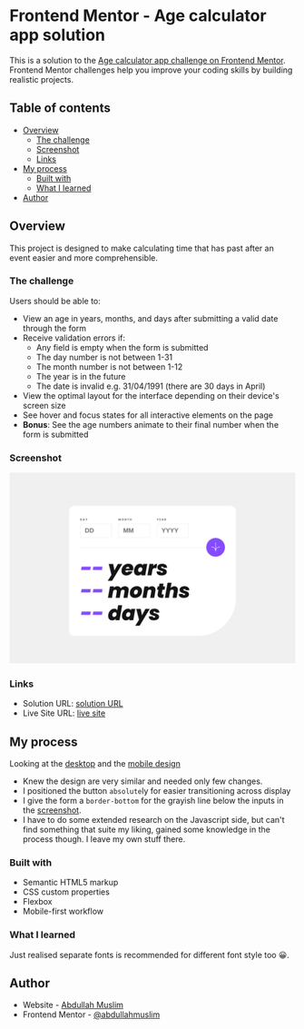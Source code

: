 # Frontend Mentor - Age calculator app solution

This is a solution to the [Age calculator app challenge on Frontend Mentor](https://www.frontendmentor.io/challenges/age-calculator-app-dF9DFFpj-Q). Frontend Mentor challenges help you improve your coding skills by building realistic projects. 

## Table of contents

- [Overview](#overview)
  - [The challenge](#the-challenge)
  - [Screenshot](#screenshot)
  - [Links](#links)
- [My process](#my-process)
  - [Built with](#built-with)
  - [What I learned](#what-i-learned)
- [Author](#author)

## Overview
This project is designed to make calculating time that has past after an event easier and more comprehensible.

### The challenge

Users should be able to:

- View an age in years, months, and days after submitting a valid date through the form
- Receive validation errors if:
  - Any field is empty when the form is submitted
  - The day number is not between 1-31
  - The month number is not between 1-12
  - The year is in the future
  - The date is invalid e.g. 31/04/1991 (there are 30 days in April)
- View the optimal layout for the interface depending on their device's screen size
- See hover and focus states for all interactive elements on the page
- **Bonus**: See the age numbers animate to their final number when the form is submitted

### Screenshot

![](./screenshot.png)

### Links

- Solution URL: [solution URL](https://your-solution-url.com)
- Live Site URL: [live site](https://your-live-site-url.com)

## My process
Looking at the [desktop](design/desktop-design.jpg) and the [mobile design](design/mobile-design.jpg)
- Knew the design are very similar and needed only few changes.
- I positioned the button `absolute`ly for easier transitioning across display
- I give the form a `border-bottom` for the grayish line below the inputs in the [screenshot](#screenshot).
- I have to do some extended research on the Javascript side, but can't find something that suite my liking, gained some knowledge in the process though. I leave my own stuff there.

### Built with

- Semantic HTML5 markup
- CSS custom properties
- Flexbox
- Mobile-first workflow

### What I learned
Just realised separate fonts is recommended for different font style too 😀.

## Author

- Website - [Abdullah Muslim](https://abdullahmuslim.github.io/portfolio)
- Frontend Mentor - [@abdullahmuslim](https://www.frontendmentor.io/profile/abdullahmuslim)